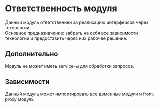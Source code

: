 # Ответственность модуля

Данный модуль ответственнен за реализацию интерфейсов через технологии.  
Основное предназначение: забрать на себя все зависимости технологии и предоставить через них рабочее решение.

## Дополнительно
Модуль не может иметь service-ы для обработки запросов.  

## Зависимости
Данный модуль может импортировать все доменные модули и front-proxy модуль
